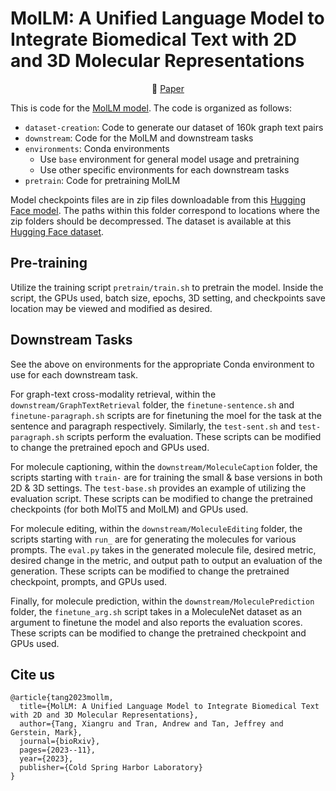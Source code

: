 # MolLM: A Unified Language Model to Integrate Biomedical Text with 2D and 3D Molecular Representations


<p align="center">
   📖 <a href="https://www.biorxiv.org/content/10.1101/2023.11.25.568656v3" target="_blank">Paper</a>  
</p>


This is code for the [MolLM model](https://www.biorxiv.org/content/10.1101/2023.11.25.568656v2). The code is organized as follows:
- `dataset-creation`: Code to generate our dataset of 160k graph text pairs
- `downstream`: Code for the MolLM and downstream tasks
- `environments`: Conda environments 
  - Use `base` environment for general model usage and pretraining
  - Use other specific environments for each downstream tasks
- `pretrain`: Code for pretraining MolLM

Model checkpoints files are in zip files downloadable from this [Hugging Face model](https://huggingface.co/andrewt28/MolLM/tree/main). The paths within this folder correspond to locations where the zip folders should be decompressed. The dataset is available at this [Hugging Face dataset](https://huggingface.co/datasets/andrewt28/MolLM-dataset/tree/main).

## Pre-training

Utilize the training script `pretrain/train.sh` to pretrain the model. Inside the script, the GPUs used, batch size, epochs, 3D setting, and checkpoints save location may be viewed and modified as desired.

## Downstream Tasks

See the above on environments for the appropriate Conda environment to use for each downstream task.

For graph-text cross-modality retrieval, within the `downstream/GraphTextRetrieval` folder, the `finetune-sentence.sh` and `finetune-paragraph.sh` scripts are for finetuning the moel for the task at the sentence and paragraph respectively. Similarly, the `test-sent.sh` and `test-paragraph.sh` scripts perform the evaluation. These scripts can be modified to change the pretrained epoch and GPUs used.

For molecule captioning, within the `downstream/MoleculeCaption` folder, the scripts starting with `train-` are for training the small & base versions in both 2D & 3D settings. The `test-base.sh` provides an example of utilizing the evaluation script. These scripts can be modified to change the pretrained checkpoints (for both MolT5 and MolLM) and GPUs used.

For molecule editing, within the `downstream/MoleculeEditing` folder, the scripts starting with `run_` are for generating the molecules for various prompts. The `eval.py` takes in the generated molecule file, desired metric, desired change in the metric, and output path to output an evaluation of the generation. These scripts can be modified to change the pretrained checkpoint, prompts, and GPUs used.

Finally, for molecule prediction, within the `downstream/MoleculePrediction` folder, the `finetune_arg.sh` script takes in a MoleculeNet dataset as an argument to finetune the model and also reports the evaluation scores. These scripts can be modified to change the pretrained checkpoint and GPUs used.

## Cite us
```
@article{tang2023mollm,
  title={MolLM: A Unified Language Model to Integrate Biomedical Text with 2D and 3D Molecular Representations},
  author={Tang, Xiangru and Tran, Andrew and Tan, Jeffrey and Gerstein, Mark},
  journal={bioRxiv},
  pages={2023--11},
  year={2023},
  publisher={Cold Spring Harbor Laboratory}
}
```
